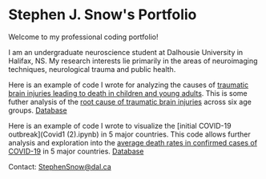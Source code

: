 # Stephen J. Snow's Portfolio
Welcome to my professional coding portfolio!

I am an undergraduate neuroscience student at Dalhousie University in Halifax, NS. My research interests lie primarily in the areas of neuroimaging techniques, neurological trauma and public health.


Here is an example of code I wrote for analyzing the causes of [traumatic brain injuries leading to death in children and young adults](2020-10-29-230913.ipynb). This is some futher analysis of the [root cause of traumatic brain injuries]() across six age groups. [Database](https://www.kaggle.com/jessemostipak/traumatic-brain-injury-tbi)


Here is an example of code I wrote to visualize the [initial COVID-19 outbreak](Covid1 (2).ipynb) in 5 major countries. This code allows further analysis and exploration into the [average death rates in confirmed cases of COVID-19](Covid2.ipynb) in 5 major countries. [Database](https://www.kaggle.com/ashudata/covid19dataset)  




Contact:
[StephenSnow@dal.ca](mailto:stephensnow@dal.ca)
